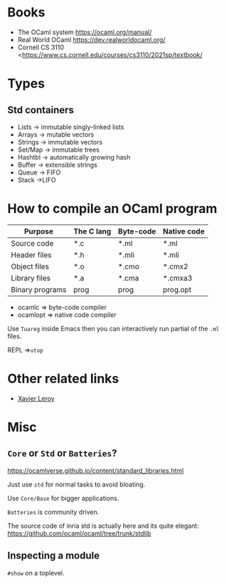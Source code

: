 # Books
+ The OCaml system <https://ocaml.org/manual/>
+ Real World OCaml <https://dev.realworldocaml.org/>
+ Cornell CS 3110 <https://www.cs.cornell.edu/courses/cs3110/2021sp/textbook/

# Types

## Std containers
+ Lists -> immutable singly-linked lists
+ Arrays -> mutable vectors
+ Strings -> immutable vectors
+ Set/Map -> immutable trees
+ Hashtbl -> automatically growing hash
+ Buffer -> extensible strings
+ Queue -> FIFO
+ Stack ->LIFO

# How to compile an OCaml program

| Purpose         | The C lang | Byte-code | Native code |
| --------------- | ---------- | --------- | ----------- |
| Source code     | *.c        | *.ml      | *.ml        |
| Header files    | *.h        | *.mli     | *.mli       |
| Object files    | *.o        | *.cmo     | *.cmx2      |
| Library files   | *.a        | *.cma     | *.cmxa3     |
| Binary programs | prog       | prog      | prog.opt    |

+ ocamlc => byte-code compiler
+ ocamlopt => native code compiler

Use `Tuareg` inside Emacs then you can interactively run partial of the `.ml` files.

REPL =>`utop`

# Other related links

* [Xavier Leroy](https://xavierleroy.org/)

# Misc

## `Core` or `Std` or `Batteries`?

<https://ocamlverse.github.io/content/standard_libraries.html>

Just use `std` for normal tasks to avoid bloating.

Use `Core/Base` for bigger applications.

`Batteries` is community driven.

The source code of inria std is actually here and its quite elegant: https://github.com/ocaml/ocaml/tree/trunk/stdlib


## Inspecting a module

`#show` on a toplevel.